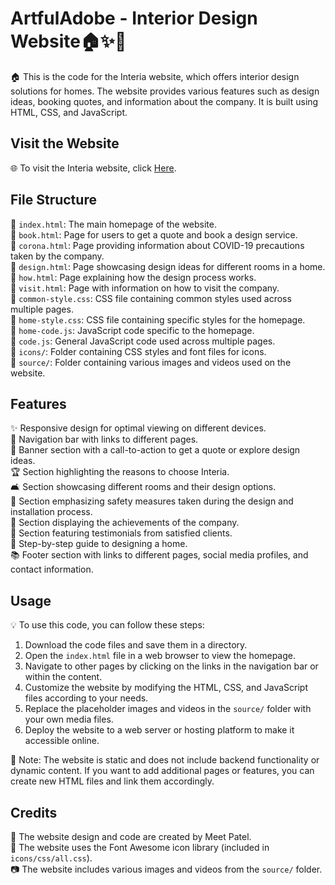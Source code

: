 # ArtfulAdobe - Interior Design Website🏠✨🎨

🏠 This is the code for the Interia website, which offers interior design solutions for homes. The website provides various features such as design ideas, booking quotes, and information about the company. It is built using HTML, CSS, and JavaScript.

## Visit the Website

🌐 To visit the Interia website, click [Here](https://meet244.github.io/Interia/).

## File Structure

📁 `index.html`: The main homepage of the website.<br/>
📁 `book.html`: Page for users to get a quote and book a design service.<br/>
📁 `corona.html`: Page providing information about COVID-19 precautions taken by the company.<br/>
📁 `design.html`: Page showcasing design ideas for different rooms in a home.<br/>
📁 `how.html`: Page explaining how the design process works.<br/>
📁 `visit.html`: Page with information on how to visit the company.<br/>
📁 `common-style.css`: CSS file containing common styles used across multiple pages.<br/>
📁 `home-style.css`: CSS file containing specific styles for the homepage.<br/>
📁 `home-code.js`: JavaScript code specific to the homepage.<br/>
📁 `code.js`: General JavaScript code used across multiple pages.<br/>
📁 `icons/`: Folder containing CSS styles and font files for icons.<br/>
📁 `source/`: Folder containing various images and videos used on the website.<br/>

## Features

✨ Responsive design for optimal viewing on different devices.<br/>
🔗 Navigation bar with links to different pages.<br/>
🎯 Banner section with a call-to-action to get a quote or explore design ideas.<br/>
🏆 Section highlighting the reasons to choose Interia.<br/>
🛋️ Section showcasing different rooms and their design options.<br/>
🚧 Section emphasizing safety measures taken during the design and installation process.<br/>
🏅 Section displaying the achievements of the company.<br/>
👥 Section featuring testimonials from satisfied clients.<br/>
📝 Step-by-step guide to designing a home.<br/>
📚 Footer section with links to different pages, social media profiles, and contact information.<br/>

## Usage

💡 To use this code, you can follow these steps:

1. Download the code files and save them in a directory.
2. Open the `index.html` file in a web browser to view the homepage.
3. Navigate to other pages by clicking on the links in the navigation bar or within the content.
4. Customize the website by modifying the HTML, CSS, and JavaScript files according to your needs.
5. Replace the placeholder images and videos in the `source/` folder with your own media files.
6. Deploy the website to a web server or hosting platform to make it accessible online.

📝 Note: The website is static and does not include backend functionality or dynamic content. If you want to add additional pages or features, you can create new HTML files and link them accordingly.

## Credits

👏 The website design and code are created by Meet Patel.<br/>
🔧 The website uses the Font Awesome icon library (included in `icons/css/all.css`).<br/>
📷 The website includes various images and videos from the `source/` folder.<br/>
